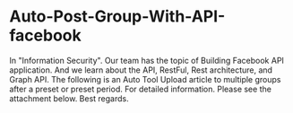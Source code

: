 ﻿# Auto-Post-Group-With-API-facebook
In "Information Security". Our team has the topic of Building Facebook API application. And we learn about the API, RestFul, Rest architecture, and Graph API. 
The following is an Auto Tool Upload article to multiple groups after a preset or preset period. For detailed information. Please see the attachment below. 
Best regards.
